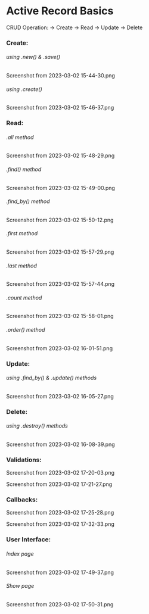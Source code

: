 # Active Record Basics

CRUD Operation:
  -> Create
  -> Read
  -> Update
  -> Delete

### Create:

###### using .new() & .save()

Screenshot from 2023-03-02 15-44-30.png

###### using .create()

Screenshot from 2023-03-02 15-46-37.png



### Read:

###### .all method

Screenshot from 2023-03-02 15-48-29.png

###### .find() method

Screenshot from 2023-03-02 15-49-00.png

###### .find_by() method

Screenshot from 2023-03-02 15-50-12.png

###### .first method

Screenshot from 2023-03-02 15-57-29.png

###### .last method

Screenshot from 2023-03-02 15-57-44.png

###### .count method

Screenshot from 2023-03-02 15-58-01.png

###### .order() method

Screenshot from 2023-03-02 16-01-51.png



### Update:

###### using .find_by() & .update() methods

Screenshot from 2023-03-02 16-05-27.png



### Delete:

###### using .destroy() methods

Screenshot from 2023-03-02 16-08-39.png






### Validations:

Screenshot from 2023-03-02 17-20-03.png

Screenshot from 2023-03-02 17-21-27.png






### Callbacks:

Screenshot from 2023-03-02 17-25-28.png

Screenshot from 2023-03-02 17-32-33.png






### User Interface:


###### Index page

Screenshot from 2023-03-02 17-49-37.png


###### Show page

Screenshot from 2023-03-02 17-50-31.png